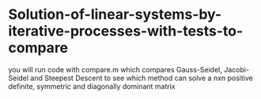 # Solution-of-linear-systems-by-iterative-processes-with-tests-to-compare

you will run code with compare.m which compares Gauss-Seidel, Jacobi-Seidel and Steepest Descent to see which method can solve a nxn positive definite, symmetric and diagonally dominant matrix
